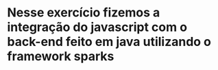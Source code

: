 # Nesse exercício fizemos a integração do javascript com o back-end feito em java utilizando o framework sparks
